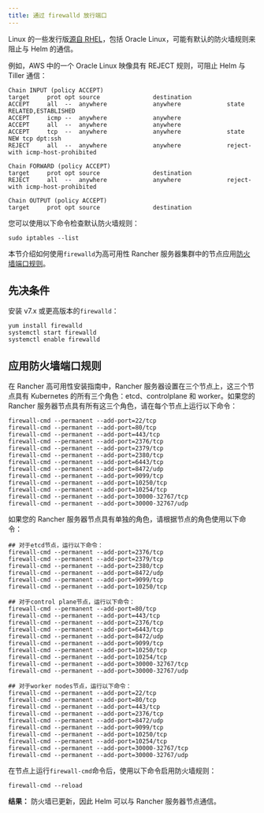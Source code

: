 ```yaml
---
title: 通过 firewalld 放行端口
---
```


Linux 的一些发行版[源自 RHEL](https://en.wikipedia.org/wiki/Red_Hat_Enterprise_Linux#Rebuilds)，包括 Oracle Linux，可能有默认的防火墙规则来阻止与 Helm 的通信。

例如，AWS 中的一个 Oracle Linux 映像具有 REJECT 规则，可阻止 Helm 与 Tiller 通信：

```
Chain INPUT (policy ACCEPT)
target     prot opt source               destination
ACCEPT     all  --  anywhere             anywhere             state RELATED,ESTABLISHED
ACCEPT     icmp --  anywhere             anywhere
ACCEPT     all  --  anywhere             anywhere
ACCEPT     tcp  --  anywhere             anywhere             state NEW tcp dpt:ssh
REJECT     all  --  anywhere             anywhere             reject-with icmp-host-prohibited

Chain FORWARD (policy ACCEPT)
target     prot opt source               destination
REJECT     all  --  anywhere             anywhere             reject-with icmp-host-prohibited

Chain OUTPUT (policy ACCEPT)
target     prot opt source               destination
```

您可以使用以下命令检查默认防火墙规则：

```
sudo iptables --list
```

本节介绍如何使用`firewalld`为高可用性 Rancher 服务器集群中的节点应用[防火墙端口规则](/docs/installation/references/_index)。

## 先决条件

安装 v7.x 或更高版本的`firewalld`：

```
yum install firewalld
systemctl start firewalld
systemctl enable firewalld
```

## 应用防火墙端口规则

在 Rancher 高可用性安装指南中，Rancher 服务器设置在三个节点上，这三个节点具有 Kubernetes 的所有三个角色：etcd、controlplane 和 worker。如果您的 Rancher 服务器节点具有所有这三个角色，请在每个节点上运行以下命令：

```
firewall-cmd --permanent --add-port=22/tcp
firewall-cmd --permanent --add-port=80/tcp
firewall-cmd --permanent --add-port=443/tcp
firewall-cmd --permanent --add-port=2376/tcp
firewall-cmd --permanent --add-port=2379/tcp
firewall-cmd --permanent --add-port=2380/tcp
firewall-cmd --permanent --add-port=6443/tcp
firewall-cmd --permanent --add-port=8472/udp
firewall-cmd --permanent --add-port=9099/tcp
firewall-cmd --permanent --add-port=10250/tcp
firewall-cmd --permanent --add-port=10254/tcp
firewall-cmd --permanent --add-port=30000-32767/tcp
firewall-cmd --permanent --add-port=30000-32767/udp
```

如果您的 Rancher 服务器节点具有单独的角色，请根据节点的角色使用以下命令：

```
## 对于etcd节点，运行以下命令：
firewall-cmd --permanent --add-port=2376/tcp
firewall-cmd --permanent --add-port=2379/tcp
firewall-cmd --permanent --add-port=2380/tcp
firewall-cmd --permanent --add-port=8472/udp
firewall-cmd --permanent --add-port=9099/tcp
firewall-cmd --permanent --add-port=10250/tcp

## 对于control plane节点，运行以下命令：
firewall-cmd --permanent --add-port=80/tcp
firewall-cmd --permanent --add-port=443/tcp
firewall-cmd --permanent --add-port=2376/tcp
firewall-cmd --permanent --add-port=6443/tcp
firewall-cmd --permanent --add-port=8472/udp
firewall-cmd --permanent --add-port=9099/tcp
firewall-cmd --permanent --add-port=10250/tcp
firewall-cmd --permanent --add-port=10254/tcp
firewall-cmd --permanent --add-port=30000-32767/tcp
firewall-cmd --permanent --add-port=30000-32767/udp

## 对于worker nodes节点，运行以下命令：
firewall-cmd --permanent --add-port=22/tcp
firewall-cmd --permanent --add-port=80/tcp
firewall-cmd --permanent --add-port=443/tcp
firewall-cmd --permanent --add-port=2376/tcp
firewall-cmd --permanent --add-port=8472/udp
firewall-cmd --permanent --add-port=9099/tcp
firewall-cmd --permanent --add-port=10250/tcp
firewall-cmd --permanent --add-port=10254/tcp
firewall-cmd --permanent --add-port=30000-32767/tcp
firewall-cmd --permanent --add-port=30000-32767/udp
```

在节点上运行`firewall-cmd`命令后，使用以下命令启用防火墙规则：

```
firewall-cmd --reload
```

**结果：** 防火墙已更新，因此 Helm 可以与 Rancher 服务器节点通信。
